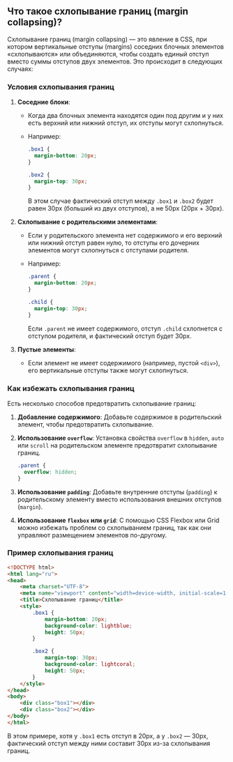 ## Что такое схлопывание границ (margin collapsing)?

Схлопывание границ (margin collapsing) — это явление в CSS, при котором вертикальные отступы (margins) соседних блочных элементов «схлопываются» или объединяются, чтобы создать единый отступ вместо суммы отступов двух элементов. Это происходит в следующих случаях:

### Условия схлопывания границ

1. **Соседние блоки**:
   - Когда два блочных элемента находятся один под другим и у них есть верхний или нижний отступ, их отступы могут схлопнуться.
   - Например:
     ```css
     .box1 {
       margin-bottom: 20px;
     }

     .box2 {
       margin-top: 30px;
     }
     ```

     В этом случае фактический отступ между `.box1` и `.box2` будет равен 30px (больший из двух отступов), а не 50px (20px + 30px).

2. **Схлопывание с родительскими элементами**:
   - Если у родительского элемента нет содержимого и его верхний или нижний отступ равен нулю, то отступы его дочерних элементов могут схлопнуться с отступами родителя.
   - Например:
     ```css
     .parent {
       margin-bottom: 20px;
     }

     .child {
       margin-top: 30px;
     }
     ```

     Если `.parent` не имеет содержимого, отступ `.child` схлопнется с отступом родителя, и фактический отступ будет 30px.

3. **Пустые элементы**:
   - Если элемент не имеет содержимого (например, пустой `<div>`), его вертикальные отступы также могут схлопнуться.

### Как избежать схлопывания границ

Есть несколько способов предотвратить схлопывание границ:

1. **Добавление содержимого**: Добавьте содержимое в родительский элемент, чтобы предотвратить схлопывание.

2. **Использование `overflow`**: Установка свойства `overflow` в `hidden`, `auto` или `scroll` на родительском элементе предотвратит схлопывание границ.

   ```css
   .parent {
     overflow: hidden;
   }
   ```

3. **Использование `padding`**: Добавьте внутренние отступы (`padding`) к родительскому элементу вместо использования внешних отступов (`margin`).

4. **Использование `flexbox` или `grid`**: С помощью CSS Flexbox или Grid можно избежать проблем со схлопыванием границ, так как они управляют размещением элементов по-другому.

### Пример схлопывания границ

```html
<!DOCTYPE html>
<html lang="ru">
<head>
    <meta charset="UTF-8">
    <meta name="viewport" content="width=device-width, initial-scale=1.0">
    <title>Схлопывание границ</title>
    <style>
        .box1 {
            margin-bottom: 20px;
            background-color: lightblue;
            height: 50px;
        }

        .box2 {
            margin-top: 30px;
            background-color: lightcoral;
            height: 50px;
        }
    </style>
</head>
<body>
    <div class="box1"></div>
    <div class="box2"></div>
</body>
</html>
```

В этом примере, хотя у `.box1` есть отступ в 20px, а у `.box2` — 30px, фактический отступ между ними составит 30px из-за схлопывания границ.
